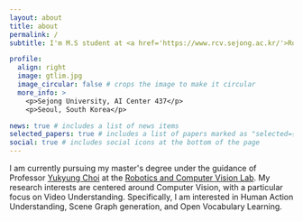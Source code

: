 ```yaml
---
layout: about
title: about
permalink: /
subtitle: I'm M.S student at <a href='https://www.rcv.sejong.ac.kr/'>Robotics and Computer Vision Lab</a>. at <a href='http://www.sejong.ac.kr/'>Sejong University</a> supervision by <a href='https://scholar.google.com/citations?user=vMrPtrAAAAAJ&hl=en'>Yukyung Choi</a>

profile:
  align: right
  image: gtlim.jpg
  image_circular: false # crops the image to make it circular
  more_info: >
    <p>Sejong University, AI Center 437</p>
    <p>Seoul, South Korea</p>

news: true # includes a list of news items
selected_papers: true # includes a list of papers marked as "selected={true}"
social: true # includes social icons at the bottom of the page
---
```


I am currently pursuing my master's degree under the guidance of Professor [Yukyung Choi](https://scholar.google.com/citations?user=vMrPtrAAAAAJ&hl=en) at the [Robotics and Computer Vision Lab](https://www.rcv.sejong.ac.kr/home). My research interests are centered around Computer Vision, with a particular focus on Video Understanding. Specifically, I am interested in Human Action Understanding, Scene Graph generation, and Open Vocabulary Learning.
